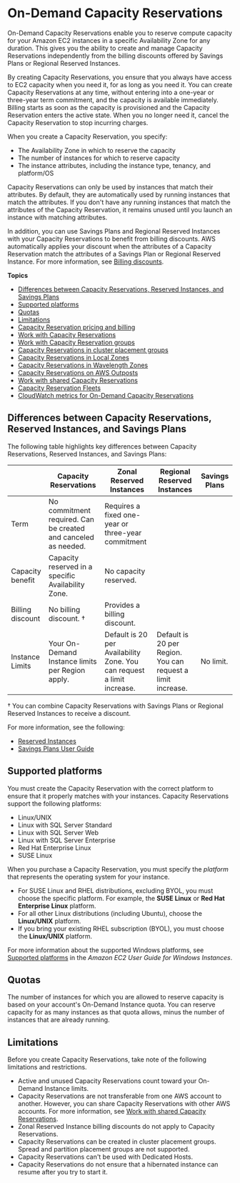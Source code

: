 # On\-Demand Capacity Reservations<a name="ec2-capacity-reservations"></a>

On\-Demand Capacity Reservations enable you to reserve compute capacity for your Amazon EC2 instances in a specific Availability Zone for any duration\. This gives you the ability to create and manage Capacity Reservations independently from the billing discounts offered by Savings Plans or Regional Reserved Instances\.

By creating Capacity Reservations, you ensure that you always have access to EC2 capacity when you need it, for as long as you need it\. You can create Capacity Reservations at any time, without entering into a one\-year or three\-year term commitment, and the capacity is available immediately\. Billing starts as soon as the capacity is provisioned and the Capacity Reservation enters the active state\. When you no longer need it, cancel the Capacity Reservation to stop incurring charges\.

When you create a Capacity Reservation, you specify:
+ The Availability Zone in which to reserve the capacity
+ The number of instances for which to reserve capacity
+ The instance attributes, including the instance type, tenancy, and platform/OS

Capacity Reservations can only be used by instances that match their attributes\. By default, they are automatically used by running instances that match the attributes\. If you don't have any running instances that match the attributes of the Capacity Reservation, it remains unused until you launch an instance with matching attributes\.

In addition, you can use Savings Plans and Regional Reserved Instances with your Capacity Reservations to benefit from billing discounts\. AWS automatically applies your discount when the attributes of a Capacity Reservation match the attributes of a Savings Plan or  Regional Reserved Instance\. For more information, see [Billing discounts](capacity-reservations-pricing-billing.md#capacity-reservations-discounts)\.

**Topics**
+ [Differences between Capacity Reservations, Reserved Instances, and Savings Plans](#capacity-reservations-differences)
+ [Supported platforms](#capacity-reservations-platforms)
+ [Quotas](#capacity-reservations-limits)
+ [Limitations](#capacity-reservations-limitations)
+ [Capacity Reservation pricing and billing](capacity-reservations-pricing-billing.md)
+ [Work with Capacity Reservations](capacity-reservations-using.md)
+ [Work with Capacity Reservation groups](create-cr-group.md)
+ [Capacity Reservations in cluster placement groups](cr-cpg.md)
+ [Capacity Reservations in Local Zones](capacity-reservations-localzones.md)
+ [Capacity Reservations in Wavelength Zones](capacity-reservations-wavelengthzones.md)
+ [Capacity Reservations on AWS Outposts](capacity-reservations-outposts.md)
+ [Work with shared Capacity Reservations](capacity-reservation-sharing.md)
+ [Capacity Reservation Fleets](cr-fleets.md)
+ [CloudWatch metrics for On\-Demand Capacity Reservations](capacity-reservation-cw-metrics.md)

## Differences between Capacity Reservations, Reserved Instances, and Savings Plans<a name="capacity-reservations-differences"></a>

The following table highlights key differences between Capacity Reservations, Reserved Instances, and Savings Plans:


|  | Capacity Reservations | Zonal Reserved Instances | Regional Reserved Instances | Savings Plans | 
| --- | --- | --- | --- | --- | 
| Term | No commitment required\. Can be created and canceled as needed\. | Requires a fixed one\-year or three\-year commitment | 
| Capacity benefit | Capacity reserved in a specific Availability Zone\. | No capacity reserved\. | 
| Billing discount | No billing discount\. † | Provides a billing discount\. | 
| Instance Limits | Your On\-Demand Instance limits per Region apply\. | Default is 20 per Availability Zone\. You can request a limit increase\. | Default is 20 per Region\. You can request a limit increase\. | No limit\. | 

† You can combine Capacity Reservations with Savings Plans or Regional Reserved Instances to receive a discount\.

For more information, see the following:
+ [Reserved Instances](ec2-reserved-instances.md)
+ [Savings Plans User Guide](https://docs.aws.amazon.com/savingsplans/latest/userguide/)

## Supported platforms<a name="capacity-reservations-platforms"></a>

You must create the Capacity Reservation with the correct platform to ensure that it properly matches with your instances\. Capacity Reservations support the following platforms:
+ Linux/UNIX
+ Linux with SQL Server Standard
+ Linux with SQL Server Web
+ Linux with SQL Server Enterprise
+ Red Hat Enterprise Linux
+ SUSE Linux

When you purchase a Capacity Reservation, you must specify the *platform* that represents the operating system for your instance\.
+ For SUSE Linux and RHEL distributions, excluding BYOL, you must choose the specific platform\. For example, the **SUSE Linux** or **Red Hat Enterprise Linux** platform\.
+ For all other Linux distributions \(including Ubuntu\), choose the **Linux/UNIX** platform\.
+ If you bring your existing RHEL subscription \(BYOL\), you must choose the **Linux/UNIX** platform\.

 For more information about the supported Windows platforms, see [ Supported platforms](https://docs.aws.amazon.com/AWSEC2/latest/WindowsGuide/ec2-capacity-reservations.html#capacity-reservations-platforms) in the *Amazon EC2 User Guide for Windows Instances*\. 

## Quotas<a name="capacity-reservations-limits"></a>

The number of instances for which you are allowed to reserve capacity is based on your account's On\-Demand Instance quota\. You can reserve capacity for as many instances as that quota allows, minus the number of instances that are already running\.

## Limitations<a name="capacity-reservations-limitations"></a>

Before you create Capacity Reservations, take note of the following limitations and restrictions\.
+ Active and unused Capacity Reservations count toward your On\-Demand Instance limits\.
+ Capacity Reservations are not transferable from one AWS account to another\. However, you can share Capacity Reservations with other AWS accounts\. For more information, see [Work with shared Capacity Reservations](capacity-reservation-sharing.md)\.
+ Zonal Reserved Instance billing discounts do not apply to Capacity Reservations\.
+ Capacity Reservations can be created in cluster placement groups\. Spread and partition placement groups are not supported\.
+ Capacity Reservations can't be used with Dedicated Hosts\.
+ Capacity Reservations do not ensure that a hibernated instance can resume after you try to start it\.